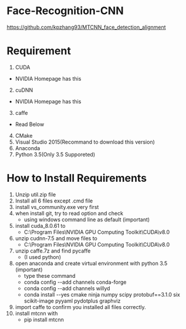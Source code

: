 # Face-Recognition-CNN

https://github.com/kpzhang93/MTCNN_face_detection_alignment

# Requirement
1. CUDA 
  - NVIDIA Homepage has this
2. cuDNN
  - NVIDIA Homepage has this
3. caffe
  - Read Below
4. CMake
5. Visual Studio 2015(Recommand to download this version)
6. Anaconda
7. Python 3.5(Only 3.5 Supporeted)

# How to Install Requirements
1. Unzip util.zip file
2. Install all 6 files except .cmd file
3. install vs_community.exe very first
4. when install git, try to read option and check
   - using windows command line as default (important)
5. install cuda_8.0.61 to 
   - C:\Program Files\NVIDIA GPU Computing Toolkit\CUDA\v8.0
6. unzip cudnn-7.5 and move files to 
   - C:\Program Files\NVIDIA GPU Computing Toolkit\CUDA\v8.0
7. unzip caffe.7z and find pycaffe
   - (I used python)
8. open anaconda and create virtual environment with python 3.5 (important)
   - type these command  
   - conda config --add channels conda-forge
   - conda config --add channels willyd
   - conda install --yes cmake ninja numpy scipy protobuf==3.1.0 six scikit-image pyyaml pydotplus graphviz
9. import caffe to confirm you installed all files correctly.
10. install mtcnn with
    - pip install mtcnn
    
